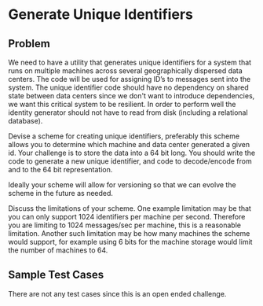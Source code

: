 Generate Unique Identifiers
============================

Problem
-------
We need to have a utility that generates unique identifiers for a system that runs on multiple machines across several geographically dispersed data centers.  The code will be used for assigning ID’s to messages sent into the system.  The unique identifier code should have no dependency on shared state between data centers since we don't want to introduce dependencies, we want this critical system to be resilient.  In order to perform well the identity generator should not have to read from disk (including a relational database).

Devise a scheme for creating unique identifiers, preferably this scheme allows you to determine which machine and data center generated a given id.  Your challenge is to store the data into a 64 bit long.  You should write the code to generate a new unique identifier, and code to decode/encode from and to the 64 bit representation.

Ideally your scheme will allow for versioning so that we can evolve the scheme in the future as needed.

Discuss the limitations of your scheme.  One example limitation may be that you can only support 1024 identifiers per machine per second.  Therefore you are limiting to 1024 messages/sec per machine, this is a reasonable limitation.  Another such limitation may be how many machines the scheme would support, for example using 6 bits for the machine storage would limit the number of machines to 64.

Sample Test Cases
-----------------

There are not any test cases since this is an open ended challenge.
